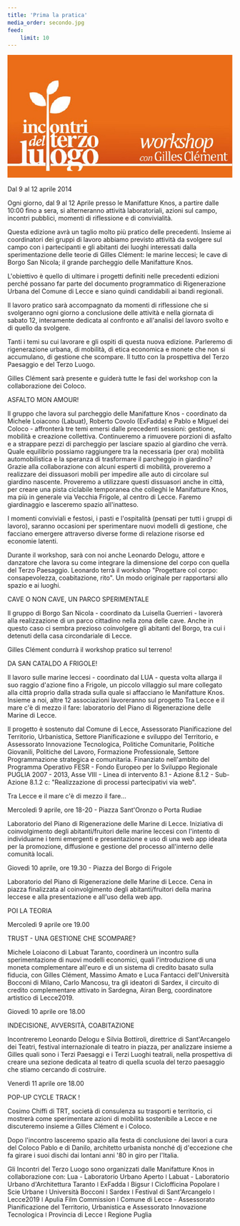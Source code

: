 ```yaml
---
title: 'Prima la pratica'
media_order: secondo.jpg
feed:
    limit: 10
---
```


![](secondo.jpg)

Dal 9 al 12 aprile 2014

Ogni giorno, dal 9 al 12 Aprile presso le Manifatture Knos, a partire dalle 10:00 fino a sera, si alterneranno attività laboratoriali, azioni sul campo, incontri pubblici, momenti di riflessione e di convivialità.


Questa edizione avrà un taglio molto più pratico delle precedenti. Insieme ai coordinatori dei gruppi di lavoro abbiamo previsto attività da svolgere sul campo con i partecipanti e gli abitanti dei luoghi interessati dalla sperimentazione delle teorie di Gilles Clément: le marine leccesi; le cave di Borgo San Nicola; il grande parcheggio delle Manifatture Knos.


L'obiettivo è quello di ultimare i progetti definiti nelle precedenti edizioni perché possano far parte del documento programmatico di Rigenerazione Urbana del Comune di Lecce e siano quindi candidabili ai bandi regionali.


Il lavoro pratico sarà accompagnato da momenti di riflessione che si svolgeranno ogni giorno a conclusione delle attività e nella giornata di sabato 12, interamente dedicata al confronto e all'analisi del lavoro svolto e di quello da svolgere.

 

Tanti i temi su cui lavorare e gli ospiti di questa nuova edizione. Parleremo di rigenerazione urbana, di mobilità, di etica economica e monete che non si accumulano, di gestione che scompare. Il tutto con la prospettiva del Terzo Paesaggio e del Terzo Luogo.

 

Gilles Clément sarà presente e guiderà tutte le fasi del workshop con la collaborazione dei Coloco.

 
 

ASFALTO MON AMOUR!

 

Il gruppo che lavora sul parcheggio delle Manifatture Knos - coordinato da Michele Loiacono (Labuat), Roberto Covolo (ExFadda) e Pablo e Miguel dei Coloco - affronterà tre temi emersi dalle precedenti sessioni: gestione, mobilità e creazione collettiva.
Continueremo a rimuovere porzioni di asfalto e a strappare pezzi di parcheggio per lasciare spazio al giardino che verrà.
Quale equilibrio possiamo raggiungere tra la necessaria (per ora) mobilità automobilistica e la speranza di trasformare il parcheggio in giardino?
Grazie alla collaborazione con alcuni esperti di mobilità, proveremo a realizzare dei dissuasori mobili per impedire alle auto di circolare sul giardino nascente. Proveremo a utilizzare questi dissuasori anche in città, per creare una pista ciclabile temporanea che colleghi le Manifatture Knos, ma più in generale via Vecchia Frigole, al centro di Lecce.
Faremo giardinaggio e lasceremo spazio all'inatteso.


I momenti conviviali e festosi, i pasti e l'ospitalità (pensati per tutti i gruppi di lavoro), saranno occasioni per sperimentare nuovi modelli di gestione, che facciano emergere attraverso diverse forme di relazione risorse ed economie latenti.


Durante il workshop, sarà con noi anche Leonardo Delogu, attore e danzatore che lavora su come integrare la dimensione del corpo con quella del Terzo Paesaggio. Leonardo terrà il workshop "Progettare col corpo: consapevolezza, coabitazione, rito". Un modo originale per rapportarsi allo spazio e ai luoghi.

 

CAVE O NON CAVE, UN PARCO SPERIMENTALE

 

Il gruppo di Borgo San Nicola - coordinato da Luisella Guerrieri - lavorerà alla realizzazione di un parco cittadino nella zona delle cave. Anche in questo caso ci sembra prezioso coinvolgere gli abitanti del Borgo, tra cui i detenuti della casa circondariale di Lecce.


Gilles Clément condurrà il workshop pratico sul terreno!

 


DA SAN CATALDO A FRIGOLE!

 

Il lavoro sulle marine leccesi - coordinato dal LUA - questa volta allarga il suo raggio d'azione fino a Frigole, un piccolo villaggio sul mare collegato alla città proprio dalla strada sulla quale si affacciano le Manifatture Knos. Insieme a noi, altre 12 associazioni lavoreranno sul progetto Tra Lecce e il mare c'è di mezzo il fare: laboratorio del Piano di Rigenerazione delle Marine di Lecce.

 

Il progetto è sostenuto dal Comune di Lecce, Assessorato Pianificazione del Territorio, Urbanistica, Settore Pianificazione e sviluppo del Territorio, e Assessorato Innovazione Tecnologica, Politiche Comunitarie, Politiche Giovanili, Politiche del Lavoro, Formazione Professionale, Settore Programmazione strategica e comunitaria. Finanziato nell'ambito del Programma Operativo FESR - Fondo Europeo per lo Sviluppo Regionale PUGLIA 2007 - 2013, Asse VIII - Linea di intervento 8.1 - Azione 8.1.2 - Sub-Azione 8.1.2 c: "Realizzazione di processi partecipativi via web".

Tra Lecce e il mare c'è di mezzo il fare...

Mercoledì 9 aprile, ore 18-20 - Piazza Sant'Oronzo o Porta Rudiae

Laboratorio del Piano di Rigenerazione delle Marine di Lecce. Iniziativa di coinvolgimento degli abitanti/fruitori delle marine leccesi con l'intento di individuarne i temi emergenti e presentazione e uso di una web app ideata per la promozione, diffusione e gestione del processo all'interno delle comunità locali.

Giovedì 10 aprile, ore 19.30 - Piazza del Borgo di Frigole

Laboratorio del Piano di Rigenerazione delle Marine di Lecce. Cena in piazza finalizzata al coinvolgimento degli abitanti/fruitori della marina leccese e alla presentazione e all'uso della web app.

 

 

POI LA TEORIA

Mercoledì 9 aprile ore 19.00

TRUST - UNA GESTIONE CHE SCOMPARE?

 

Michele Loiacono di Labuat Taranto, coordinerà un incontro sulla sperimentazione di nuovi modelli economici, quali l'introduzione di una moneta complementare all'euro e di un sistema di credito basato sulla fiducia, con Gilles Clément, Massimo Amato e Luca Fantacci dell'Università Bocconi di Milano, Carlo Mancosu, tra gli ideatori di Sardex, il circuito di credito complementare attivato in Sardegna, Airan Berg, coordinatore artistico di Lecce2019.

 

Giovedì 10 aprile ore 18.00

INDECISIONE, AVVERSITÀ, COABITAZIONE

Incontreremo Leonardo Delogu e Silvia Bottiroli, direttrice di Sant'Arcangelo dei Teatri, festival internazionale di teatro in piazza, per analizzare insieme a Gilles quali sono i Terzi Paesaggi e i Terzi Luoghi teatrali, nella prospettiva di creare una sezione dedicata al teatro di quella scuola del terzo paesaggio che stiamo cercando di costruire.

 

Venerdì 11 aprile ore 18.00

POP-UP CYCLE TRACK !

Cosimo Chiffi di TRT, società di consulenza su trasporti e territorio, ci mostrerà come sperimentare azioni di mobilità sostenibile a Lecce e ne discuteremo insieme a Gilles Clément e i Coloco.


Dopo l'incontro lasceremo spazio alla festa di conclusione dei lavori a cura del Coloco Pablo e di Danilo, architetto urbanista nonché dj d'eccezione che fa girare i suoi dischi dai lontani anni '80 in giro per l'Italia.


 
Gli Incontri del Terzo Luogo sono organizzati dalle Manifatture Knos in collaborazione con:
Lua - Laboratorio Urbano Aperto ǀ Labuat - Laboratorio Urbano d'Architettura Taranto ǀ ExFadda ǀ Bigsur ǀ Ciclofficina Popolare ǀ Scie Urbane ǀ Università Bocconi ǀ Sardex ǀ Festival di Sant'Arcangelo ǀ Lecce2019 ǀ Apulia Film Commission ǀ Comune di Lecce - Assessorato Pianificazione del Territorio, Urbanistica e Assessorato Innovazione Tecnologica ǀ Provincia di Lecce ǀ Regione Puglia
